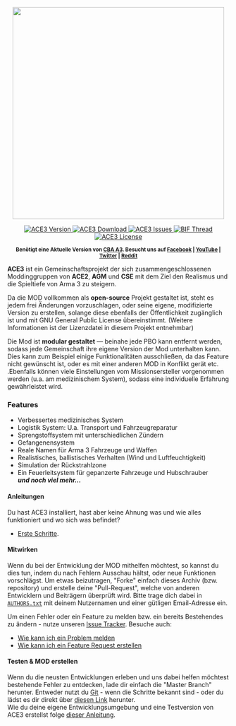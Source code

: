 <p align="center">
    <img src="https://github.com/acemod/ACE3/blob/master/extras/assets/logo/black/ACE3-Logo.jpg" width="480">
</p>
<p align="center">
    <a href="https://github.com/acemod/ACE3/releases">
        <img src="https://img.shields.io/badge/Version-3.2.1-blue.svg" alt="ACE3 Version">
    </a>
    <a href="https://github.com/acemod/ACE3/releases/download/v3.2.1/ace3_3.2.1.zip">
        <img src="http://img.shields.io/badge/Download-56.5_MB-green.svg" alt="ACE3 Download">
    </a>
    <a href="https://github.com/acemod/ACE3/issues">
        <img src="http://img.shields.io/github/issues-raw/acemod/ACE3.svg?label=Issues" alt="ACE3 Issues">
    </a>
    <a href="https://forums.bistudio.com/topic/181341-ace3-a-collaborative-merger-between-agm-cse-and-ace/?p=2859670">
        <img src="https://img.shields.io/badge/BIF-Thread-lightgrey.svg" alt="BIF Thread">
    </a>
    <a href="https://github.com/acemod/ACE3/blob/master/LICENSE">
        <img src="http://img.shields.io/badge/License-GPLv2-red.svg" alt="ACE3 License">
    </a>
</p>
<p align="center"><sup><strong>Benötigt eine Aktuelle Version von <a href="http://www.armaholic.com/page.php?id=18767">CBA A3</a>. Besucht uns auf <a href="https://www.facebook.com/ACE3Mod">Facebook</a> | <a href="https://www.youtube.com/c/ACE3Mod">YouTube</a> | <a href="https://twitter.com/ACE3Mod">Twitter</a> | <a href="http://www.reddit.com/r/arma/search?q=ACE&restrict_sr=on&sort=new&t=all">Reddit</a></strong></sup></p>

**ACE3** ist ein Gemeinschaftsprojekt der sich zusammengeschlossenen Moddinggruppen von **ACE2**, **AGM** und **CSE** mit dem Ziel den Realismus und die Spieltiefe von Arma 3 zu steigern.

Da die MOD vollkommen als **open-source** Projekt gestaltet ist, steht es jedem frei Änderungen vorzuschlagen, oder seine eigene, modifizierte Version zu erstellen, solange diese ebenfalls der Öffentlichkeit zugänglich ist und mit GNU General Public License übereinstimmt. (Weitere Informationen ist der Lizenzdatei in diesem Projekt entnehmbar)

Die Mod ist **modular gestaltet** — beinahe jede PBO kann entfernt werden, sodass jede Gemeinschaft ihre eigene Version der Mod unterhalten kann. Dies kann zum Beispiel einige Funktionalitäten ausschließen, da das Feature nicht gewünscht ist, oder es mit einer anderen MOD in Konflikt gerät etc. .Ebenfalls können viele Einstellungen vom Missionsersteller vorgenommen werden (u.a. am medizinischem System), sodass eine individuelle Erfahrung gewährleistet wird.

### Features
- Verbessertes medizinisches System
- Logistik System: U.a. Transport und Fahrzeugreparatur
- Sprengstoffsystem mit unterschiedlichen Zündern
- Gefangenensystem
- Reale Namen für Arma 3 Fahrzeuge und Waffen
- Realistisches, ballistisches Verhalten (Wind und Luftfeuchtigkeit)
- Simulation der Rückstrahlzone
- Ein Feuerleitsystem für gepanzerte Fahrzeuge und Hubschrauber  
***und noch viel mehr...***

#### Anleitungen
Du hast ACE3 installiert, hast aber keine Ahnung was und wie alles funktioniert und wo sich was befindet?
- [Erste Schritte](http://ace3mod.com/wiki/user/getting-started.html).

#### Mitwirken
Wenn du bei der Entwicklung der MOD mithelfen möchtest, so kannst du dies tun, indem du nach Fehlern Ausschau hältst, oder neue Funktionen vorschlägst. Um etwas beizutragen, "Forke" einfach dieses Archiv (bzw. repository) und erstelle deine "Pull-Request", welche von anderen Entwicklern und Beiträgern überprüft wird. Bitte trage dich dabei in [`AUTHORS.txt`](https://github.com/acemod/ACE3/blob/master/AUTHORS.txt) mit deinem Nutzernamen und einer gütligen Email-Adresse ein.  

Um einen Fehler oder ein Feature zu melden bzw. ein bereits Bestehendes zu ändern - nutze unseren [Issue Tracker](https://github.com/acemod/ACE3/issues). Besuche auch:
- [Wie kann ich ein Problem melden](http://ace3mod.com/wiki/user/how-to-report-an-issue.html)
- [Wie kann ich ein Feature Request erstellen](http://ace3mod.com/wiki/user/how-to-make-a-feature-request.html)

#### Testen & MOD erstellen
Wenn du die neusten Entwicklungen erleben und uns dabei helfen möchtest bestehende Fehler zu entdecken, lade dir einfach die "Master Branch" herunter. Entweder nutzt du [Git](https://help.github.com/articles/fetching-a-remote/) - wenn die Schritte bekannt sind - oder du lädst es dir direkt über [diesen Link](https://github.com/acemod/ACE3/archive/master.zip) herunter.  
Wie du deine eigene Entwicklungsumgebung und eine Testversion von ACE3 erstellst folge [dieser Anleitung](https://github.com/acemod/ACE3/blob/master/documentation/development/setting-up-the-development-environment.md).
